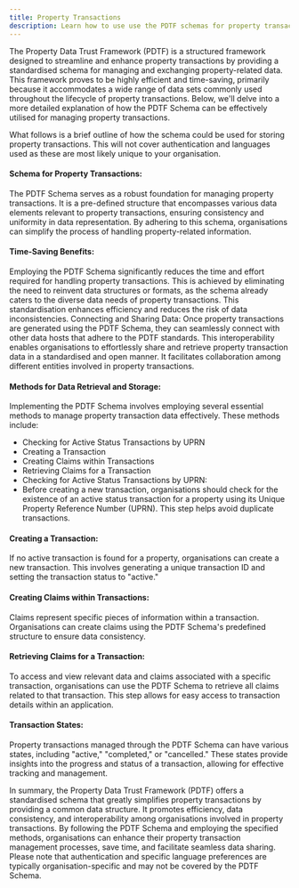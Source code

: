 ```yaml
---
title: Property Transactions 
description: Learn how to use use the PDTF schemas for property transactions
---
```


The Property Data Trust Framework (PDTF) is a structured framework designed to streamline and enhance property transactions by providing a standardised schema for managing and exchanging property-related data. This framework proves to be highly efficient and time-saving, primarily because it accommodates a wide range of data sets commonly used throughout the lifecycle of property transactions. Below, we'll delve into a more detailed explanation of how the PDTF Schema can be effectively utilised for managing property transactions.

What follows is a brief outline of how the schema could be used for storing property transactions. This will not cover authentication and languages used as these are most likely unique to your organisation.

#### Schema for Property Transactions:
The PDTF Schema serves as a robust foundation for managing property transactions. It is a pre-defined structure that encompasses various data elements relevant to property transactions, ensuring consistency and uniformity in data representation. By adhering to this schema, organisations can simplify the process of handling property-related information.

####  Time-Saving Benefits:
Employing the PDTF Schema significantly reduces the time and effort required for handling property transactions. This is achieved by eliminating the need to reinvent data structures or formats, as the schema already caters to the diverse data needs of property transactions. This standardisation enhances efficiency and reduces the risk of data inconsistencies.
Connecting and Sharing Data:
Once property transactions are generated using the PDTF Schema, they can seamlessly connect with other data hosts that adhere to the PDTF standards. This interoperability enables organisations to effortlessly share and retrieve property transaction data in a standardised and open manner. It facilitates collaboration among different entities involved in property transactions.

#### Methods for Data Retrieval and Storage:
Implementing the PDTF Schema involves employing several essential methods to manage property transaction data effectively. These methods include:
* Checking for Active Status Transactions by UPRN
* Creating a Transaction
* Creating Claims within Transactions
* Retrieving Claims for a Transaction
* Checking for Active Status Transactions by UPRN:
* Before creating a new transaction, organisations should check for the existence of an active status transaction for a property using its Unique Property Reference Number (UPRN). This step helps avoid duplicate transactions.

#### Creating a Transaction:
If no active transaction is found for a property, organisations can create a new transaction. This involves generating a unique transaction ID and setting the transaction status to "active."

#### Creating Claims within Transactions:
Claims represent specific pieces of information within a transaction. Organisations can create claims using the PDTF Schema's predefined structure to ensure data consistency.

#### Retrieving Claims for a Transaction:
To access and view relevant data and claims associated with a specific transaction, organisations can use the PDTF Schema to retrieve all claims related to that transaction. This step allows for easy access to transaction details within an application.

#### Transaction States:
Property transactions managed through the PDTF Schema can have various states, including "active," "completed," or "cancelled." These states provide insights into the progress and status of a transaction, allowing for effective tracking and management.

In summary, the Property Data Trust Framework (PDTF) offers a standardised schema that greatly simplifies property transactions by providing a common data structure. It promotes efficiency, data consistency, and interoperability among organisations involved in property transactions. By following the PDTF Schema and employing the specified methods, organisations can enhance their property transaction management processes, save time, and facilitate seamless data sharing. Please note that authentication and specific language preferences are typically organisation-specific and may not be covered by the PDTF Schema.
